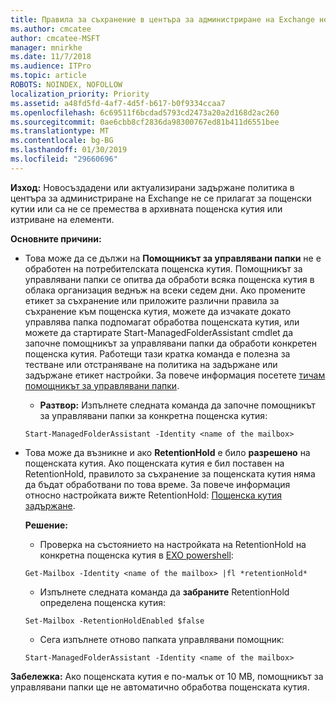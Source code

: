 ```yaml
---
title: Правила за съхранение в центъра за администриране на Exchange не работи
ms.author: cmcatee
author: cmcatee-MSFT
manager: mnirkhe
ms.date: 11/7/2018
ms.audience: ITPro
ms.topic: article
ROBOTS: NOINDEX, NOFOLLOW
localization_priority: Priority
ms.assetid: a48fd5fd-4af7-4d5f-b617-b0f9334ccaa7
ms.openlocfilehash: 6c69511f6bcdad5793cd2473a20a2d168d2ac260
ms.sourcegitcommit: 0ae6cbb8cf2836da98300767ed81b411d6551bee
ms.translationtype: MT
ms.contentlocale: bg-BG
ms.lasthandoff: 01/30/2019
ms.locfileid: "29660696"
---
```

 **Изход:** Новосъздадени или актуализирани задържане политика в центъра за администриране на Exchange не се прилагат за пощенски кутии или са не се премества в архивната пощенска кутия или изтриване на елементи. 
  
 **Основните причини:**
  
- Това може да се дължи на **Помощникът за управлявани папки** не е обработен на потребителската пощенска кутия. Помощникът за управлявани папки се опитва да обработи всяка пощенска кутия в облака организация веднъж на всеки седем дни. Ако промените етикет за съхранение или приложите различни правила за съхранение към пощенска кутия, можете да изчакате докато управлява папка подпомагат обработва пощенската кутия, или можете да стартирате Start-ManagedFolderAssistant cmdlet да започне помощникът за управлявани папки да обработи конкретен пощенска кутия. Работещи тази кратка команда е полезна за тестване или отстраняване на политика на задържане или задържане етикет настройки. За повече информация посетете [тичам помощникът за управлявани папки](https://msdn.microsoft.com/library/gg271153%28v=exchsrvcs.149%29.aspx#managedfolderassist).
    
  - **Разтвор:** Изпълнете следната команда да започне помощникът за управлявани папки за конкретна пощенска кутия: 
    
  ```
  Start-ManagedFolderAssistant -Identity <name of the mailbox>
  ```

- Това може да възникне и ако **RetentionHold** е било **разрешено** на пощенската кутия. Ако пощенската кутия е бил поставен на RetentionHold, правилото за съхранение за пощенската кутия няма да бъдат обработвани по това време. За повече информация относно настройката вижте RetentionHold: [Пощенска кутия задържане](https://docs.microsoft.com/exchange/security-and-compliance/messaging-records-management/mailbox-retention-hold).
    
    **Решение:**
    
  - Проверка на състоянието на настройката на RetentionHold на конкретна пощенска кутия в [EXO powershell](https://docs.microsoft.com/powershell/exchange/exchange-online/connect-to-exchange-online-powershell/connect-to-exchange-online-powershell?view=exchange-ps):
    
  ```
  Get-Mailbox -Identity <name of the mailbox> |fl *retentionHold*
  ```

  - Изпълнете следната команда да **забраните** RetentionHold определена пощенска кутия: 
    
  ```
  Set-Mailbox -RetentionHoldEnabled $false
  ```

  - Сега изпълнете отново папката управлявани помощник:
    
  ```
  Start-ManagedFolderAssistant -Identity <name of the mailbox>
  ```

 **Забележка:** Ако пощенската кутия е по-малък от 10 MB, помощникът за управлявани папки ще не автоматично обработва пощенската кутия. 
  

